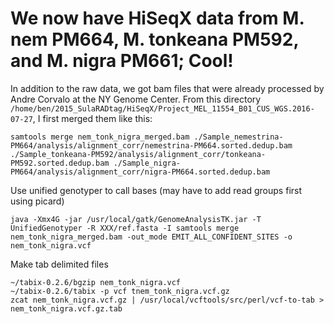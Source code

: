 # We now have HiSeqX data from M. nem PM664, M. tonkeana PM592, and M. nigra PM661; Cool!

In addition to the raw data, we got bam files that were already processed by Andre Corvalo at the NY Genome Center.  From this directory `/home/ben/2015_SulaRADtag/HiSeqX/Project_MEL_11554_B01_CUS_WGS.2016-07-27`, I first merged them like this:

```
samtools merge nem_tonk_nigra_merged.bam ./Sample_nemestrina-PM664/analysis/alignment_corr/nemestrina-PM664.sorted.dedup.bam ./Sample_tonkeana-PM592/analysis/alignment_corr/tonkeana-PM592.sorted.dedup.bam ./Sample_nigra-PM664/analysis/alignment_corr/nigra-PM664.sorted.dedup.bam
```

Use unified genotyper to call bases (may have to add read groups first using picard)
```
java -Xmx4G -jar /usr/local/gatk/GenomeAnalysisTK.jar -T UnifiedGenotyper -R XXX/ref.fasta -I samtools merge nem_tonk_nigra_merged.bam -out_mode EMIT_ALL_CONFIDENT_SITES -o nem_tonk_nigra.vcf
```
Make tab delimited files
```
~/tabix-0.2.6/bgzip nem_tonk_nigra.vcf
~/tabix-0.2.6/tabix -p vcf tnem_tonk_nigra.vcf.gz
zcat nem_tonk_nigra.vcf.gz | /usr/local/vcftools/src/perl/vcf-to-tab > nem_tonk_nigra.vcf.gz.tab
```
